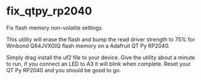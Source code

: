 # fix_qtpy_rp2040
Fix flash memory non-volatile settings

This utility will erase the flash and bump the read driver strength to 75% for Winbond Q64JVXGIQ flash memory on a Adafruit QT Py RP2040.

Simply drag install the uf2 file to your device. Give the utility about a minute to run, if you connect an LED to A3 it will blink when  complete. Reset your QT Py RP2040 and you should be good to go.
